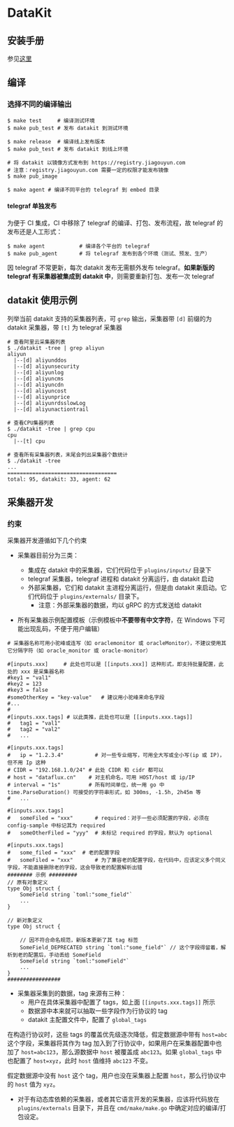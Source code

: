 # DataKit

## 安装手册

参见[这里](https://gitlab.jiagouyun.com/zy-docs/pd-forethought-helps/blob/dev/03-%E6%95%B0%E6%8D%AE%E9%87%87%E9%9B%86/02-datakit%E9%87%87%E9%9B%86%E5%99%A8/index.md)

## 编译

### 选择不同的编译输出

```
$ make test     # 编译测试环境
$ make pub_test # 发布 datakit 到测试环境

$ make release  # 编译线上发布版本
$ make pub_test # 发布 datakit 到线上环境

# 将 datakit 以镜像方式发布到 https://registry.jiagouyun.com
# 注意：registry.jiagouyun.com 需要一定的权限才能发布镜像
$ make pub_image

$ make agent # 编译不同平台的 telegraf 到 embed 目录
```

#### telegraf 单独发布

为便于 CI 集成，CI 中移除了 telegraf 的编译、打包、发布流程，故 telegraf 的发布还是人工形式：

```
$ make agent           # 编译各个平台的 telegraf
$ make pub_agent       # 将 telegraf 发布到各个环境（测试、预发、生产）
```

因 telegraf 不常更新，每次 datakit 发布无需额外发布 telegraf。**如果新版的 telegraf 有采集器被集成到 datakit 中**，则需要重新打包、发布一次 telegraf

## datakit 使用示例

列举当前 datakit 支持的采集器列表，可 `grep` 输出，采集器带 `[d]` 前缀的为 datakit 采集器，带 `[t]` 为 telegraf 采集器

```
# 查看阿里云采集器列表
$ ./datakit -tree | grep aliyun
aliyun
  |--[d] aliyunddos
  |--[d] aliyunsecurity
  |--[d] aliyunlog
  |--[d] aliyuncms
  |--[d] aliyuncdn
  |--[d] aliyuncost
  |--[d] aliyunprice
  |--[d] aliyunrdsslowLog
  |--[d] aliyunactiontrail

# 查看CPU集器列表
$ ./datakit -tree | grep cpu
cpu
  |--[t] cpu

# 查看所有采集器列表，末尾会列出采集器个数统计
$ ./datakit -tree 
...
===================================
total: 95, datakit: 33, agent: 62
```

## 采集器开发

### 约束

采集器开发遵循如下几个约束

- 采集器目前分为三类：
	- 集成在 datakit 中的采集器，它们代码位于 `plugins/inputs/` 目录下
	- telegraf 采集器，telegraf 进程和 datakit 分离运行，由 datakit 启动
	- 外部采集器，它们和 datakit 主进程分离运行，但是由 datakit 来启动。它们代码位于 `plugins/externals/` 目录下。
		- 注意：外部采集器的数据，均以 gRPC 的方式发送给 datakit

- 所有采集器示例配置模板（示例模板中**不要带有中文字符**，在 Windows 下可能出现乱码，不便于用户编辑）

```
# 采集器名称可用小驼峰或连写（如 oraclemonitor 或 oracleMonitor），不建议使用其它分隔字符（如 oracle_monitor 或 oracle-monitor）

#[inputs.xxx]     # 此处也可以是 [[inputs.xxx]] 这种形式，即支持批量配置，此处的 xxx 是采集器名称
#key1 = "val1"
#key2 = 123
#key3 = false
#someOtherKey = "key-value"   # 建议用小驼峰来命名字段
#...
#
#[inputs.xxx.tags] # 以此类推，此处也可以是 [[inputs.xxx.tags]]
#	tag1 = "val1"
#	tag2 = "val2"
#	...

#[inputs.xxx.tags]
#	ip = "1.2.3.4"          # 对一些专业缩写，可用全大写或全小写(ip 或 IP)，但不用 Ip 这种
# CIDR = "192.168.1.0/24" # 此处 CIDR 和 cidr 都可以
# host = "dataflux.cn"    # 对主机命名，可用 HOST/host 或 ip/IP
# interval = "1s"         # 所有时间单位，统一用 go 中 time.ParseDuration() 可接受的字符串形式，如 300ms, -1.5h, 2h45m 等
#	...

#[inputs.xxx.tags]
#	someFiled = "xxx"       # required：对于一些必须配置的字段，必须在 config-sample 中标记其为 required
#	someOtherFiled = "yyy"  # 未标记 required 的字段，默认为 optional

#[inputs.xxx.tags]
#	some_filed = "xxx"  # 老的配置字段
#	someFiled = "xxx"       # 为了兼容老的配置字段，在代码中，应该定义多个同义字段，不能直接删除老的字段，这会导致老的配置解析出错
######## 示例 #########
// 原有对象定义
type Obj struct {
	SomeField string `toml:"some_field"` 
	...
}

// 新对象定义
type Obj struct {

	// 因不符合命名规范，新版本更新了其 tag 标签
	SomeField_DEPRECATED string `toml:"some_field"` // 这个字段得留着，解析到老的配置后，手动丢给 SomeField
	SomeField string `toml:"someField"`
	...
}
#################
```

- 采集器采集到的数据，tag 来源有三种：
	- 用户在具体采集器中配置了 tags，如上面 `[[inputs.xxx.tags]]` 所示
	- 数据源中本来就可以抽取一些字段作为行协议的 tag
	- datakit 主配置文件中，配置了 `global_tags`

在构造行协议时，这些 tags 的覆盖优先级逐次降低，假定数据源中带有 `host=abc` 这个字段，采集器将其作为 tag 加入到了行协议中，如果用户在采集器配置中也加了 `host=abc123`，那么源数据中 `host` 被覆盖成  `abc123`。如果 `global_tags` 中也配置了 `host=xyz`，此时 `host` 值维持 `abc123` 不变。

假定数据源中没有 `host` 这个 tag，用户也没在采集器上配置 `host`，那么行协议中的 `host` 值为 `xyz`。

- 对于有动态库依赖的采集器，或者其它语言开发的采集器，应该将代码放在 `plugins/externals` 目录下，并且在 `cmd/make/make.go` 中确定对应的编译/打包设定。
